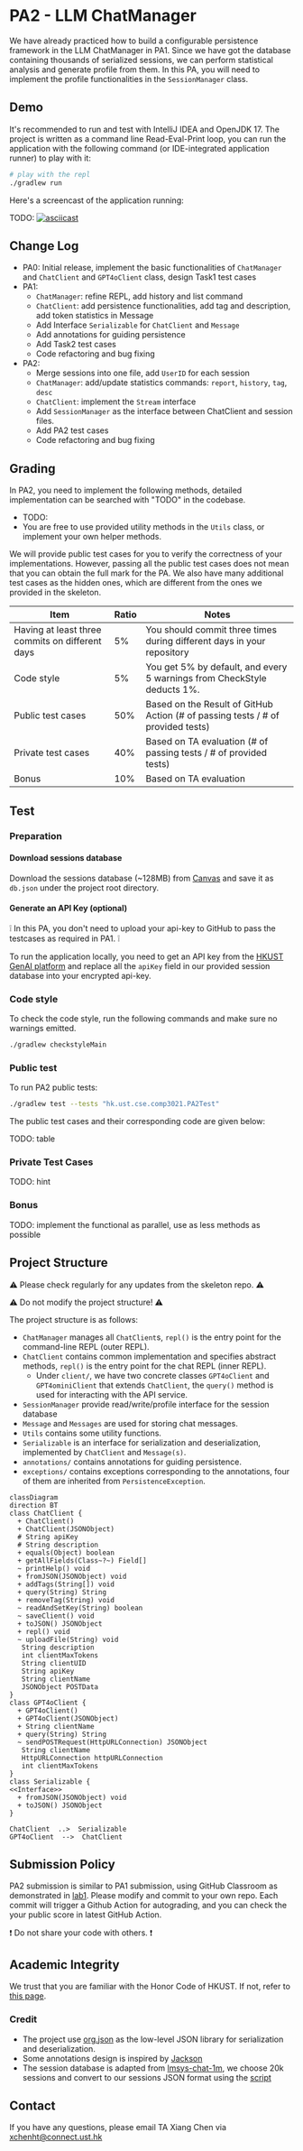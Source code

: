 # PA2 - LLM ChatManager

We have already practiced how to build a configurable persistence framework in the LLM ChatManager in PA1. Since we have
got the database containing thousands of serialized sessions, we can perform statistical analysis and generate profile
from them. In this PA, you will need to implement the profile functionalities in the `SessionManager` class.

## Demo

It's recommended to run and test with IntelliJ IDEA and OpenJDK 17. The project is written as a command line
Read-Eval-Print loop, you can run the application with the following command (or IDE-integrated application runner) to
play with it:

```bash
# play with the repl
./gradlew run
```

Here's a screencast of the application running:

TODO: [![asciicast](https://asciinema.org/a/kBYt3kYUAW5j0Z18hfzBvn0EM.svg)](https://asciinema.org/a/kBYt3kYUAW5j0Z18hfzBvn0EM)

## Change Log

- PA0: Initial release, implement the basic functionalities of `ChatManager` and `ChatClient` and `GPT4oClient` class,
  design Task1 test cases
- PA1:
    - `ChatManager`: refine REPL, add history and list command
    - `ChatClient`: add persistence functionalities, add tag and description, add token statistics in Message
    - Add Interface `Serializable` for `ChatClient` and `Message`
    - Add annotations for guiding persistence
    - Add Task2 test cases
    - Code refactoring and bug fixing
- PA2:
    - Merge sessions into one file, add `UserID` for each session
    - `ChatManager`: add/update statistics commands: `report`, `history`, `tag`, `desc`
    - `ChatClient`: implement the `Stream` interface
    - Add `SessionManager` as the interface between ChatClient and session files.
    - Add PA2 test cases
    - Code refactoring and bug fixing

## Grading

In PA2, you need to implement the following methods, detailed implementation can be searched with "TODO" in the
codebase.

- TODO:
- You are free to use provided utility methods in the `Utils` class, or implement your own helper methods.

We will provide public test cases for you to verify the correctness of your implementations. However, passing all the
public test cases does not mean that you can obtain the full mark for the PA. We also have many additional test cases as
the hidden ones, which are different from the ones we provided in the skeleton.

| Item                                            | Ratio | Notes                                                                           |
|-------------------------------------------------|-------|---------------------------------------------------------------------------------|
| Having at least three commits on different days | 5%    | You should commit three times during different days in your repository          |
| Code style                                      | 5%    | You get 5% by default, and every 5 warnings from CheckStyle deducts 1%.         |
| Public test cases                               | 50%   | Based on the Result of GitHub Action (# of passing tests / # of provided tests) |
| Private test cases                              | 40%   | Based on TA evaluation (# of passing tests / # of provided tests)               |
| Bonus                                           | 10%   | Based on TA evaluation                                                          |

## Test

### Preparation

#### Download sessions database

Download the sessions database (~128MB) from [Canvas](TODO:) and save it as `db.json` under the project root directory.

#### Generate an API Key (optional)

:grey_exclamation: In this PA, you don't need to upload your api-key to GitHub to pass the testcases as required in
PA1. :grey_exclamation:

To run the application locally, you need to get an API key from
the [HKUST GenAI platform](https://itso.hkust.edu.hk/services/it-infrastructure/azure-openai-api-service) and replace
all the `apiKey` field in our provided session database into your encrypted api-key.

### Code style

To check the code style, run the following commands and make sure no warnings emitted.

```bash
./gradlew checkstyleMain
```

### Public test

To run PA2 public tests:

```bash
./gradlew test --tests "hk.ust.cse.comp3021.PA2Test"
```

The public test cases and their corresponding code are given below:

TODO: table

### Private Test Cases

TODO: hint

### Bonus

TODO: implement the functional as parallel, use as less methods as possible

## Project Structure

:warning: Please check regularly for any updates from the skeleton repo. :warning:

:warning: Do not modify the project structure! :warning:

The project structure is as follows:

- `ChatManager` manages all `ChatClient`s, `repl()` is the entry point for the command-line REPL (outer REPL).
- `ChatClient` contains common implementation and specifies abstract methods, `repl()` is the entry point for the chat
  REPL (inner REPL).
    - Under `client/`, we have two concrete classes `GPT4oClient` and `GPT4ominiClient` that extends `ChatClient`, the
      `query()` method is used for interacting with the API service.
- `SessionManager` provide read/write/profile interface for the session database
- `Message` and `Messages` are used for storing chat messages.
- `Utils` contains some utility functions.
- `Serializable` is an interface for serialization and deserialization, implemented by `ChatClient` and `Message(s)`.
- `annotations/` contains annotations for guiding persistence.
- `exceptions/` contains exceptions corresponding to the annotations, four of them are inherited from
  `PersistenceException`.

```mermaid
classDiagram
direction BT
class ChatClient {
  + ChatClient() 
  + ChatClient(JSONObject) 
  # String apiKey
  # String description
  + equals(Object) boolean
  + getAllFields(Class~?~) Field[]
  ~ printHelp() void
  + fromJSON(JSONObject) void
  + addTags(String[]) void
  + query(String) String
  + removeTag(String) void
  ~ readAndSetKey(String) boolean
  ~ saveClient() void
  + toJSON() JSONObject
  + repl() void
  ~ uploadFile(String) void
   String description
   int clientMaxTokens
   String clientUID
   String apiKey
   String clientName
   JSONObject POSTData
}
class GPT4oClient {
  + GPT4oClient() 
  + GPT4oClient(JSONObject) 
  + String clientName
  + query(String) String
  ~ sendPOSTRequest(HttpURLConnection) JSONObject
   String clientName
   HttpURLConnection httpURLConnection
   int clientMaxTokens
}
class Serializable {
<<Interface>>
  + fromJSON(JSONObject) void
  + toJSON() JSONObject
}

ChatClient  ..>  Serializable 
GPT4oClient  -->  ChatClient 
```

## Submission Policy

PA2 submission is similar to PA1 submission, using GitHub Classroom as demonstrated
in [lab1](https://hkustconnect-my.sharepoint.com/:p:/g/personal/xchenht_connect_ust_hk/EXr8FR9l1ytKh4LFdQceHDYB9gO-hAc4f-GAYyb0jp7LBA?e=KdDj78).
Please modify and commit to your own repo. Each commit will trigger a Github Action for autograding, and you can check
the your public score in latest GitHub Action.

:heavy_exclamation_mark: Do not share your code with others. :heavy_exclamation_mark:

## Academic Integrity

We trust that you are familiar with the Honor Code of HKUST. If not, refer
to [this page](https://course.cse.ust.hk/comp3021/#policy).

### Credit

- The project use [org.json](http://stleary.github.io/JSON-java/index.html) as the low-level JSON library for
  serialization and deserialization.
- Some annotations design is inspired by [Jackson](https://github.com/FasterXML/jackson-annotations)
- The session database is adapted from [lmsys-chat-1m](https://huggingface.co/datasets/lmsys/lmsys-chat-1m), we choose
  20k sessions and convert to our sessions JSON format using the [script](./gen-dataset.py)

## Contact

If you have any questions, please email TA Xiang Chen via xchenht@connect.ust.hk
